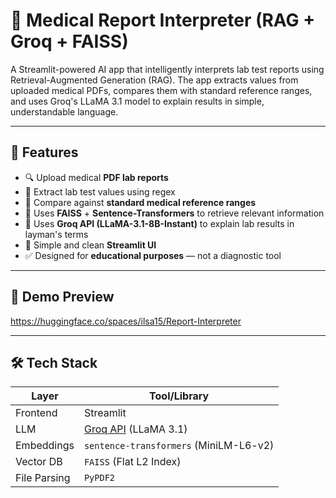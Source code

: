 
# 🧪 Medical Report Interpreter (RAG + Groq + FAISS)

A Streamlit-powered AI app that intelligently interprets lab test reports using Retrieval-Augmented Generation (RAG). The app extracts values from uploaded medical PDFs, compares them with standard reference ranges, and uses Groq's LLaMA 3.1 model to explain results in simple, understandable language.

---

## 🚀 Features

- 🔍 Upload medical **PDF lab reports**
- 📑 Extract lab test values using regex
- 📘 Compare against **standard medical reference ranges**
- 🧠 Uses **FAISS** + **Sentence-Transformers** to retrieve relevant information
- 💬 Uses **Groq API (LLaMA-3.1-8B-Instant)** to explain lab results in layman's terms
- 🎨 Simple and clean **Streamlit UI**
- ✅ Designed for **educational purposes** — not a diagnostic tool

---

## 📸 Demo Preview

https://huggingface.co/spaces/ilsa15/Report-Interpreter

---

## 🛠️ Tech Stack

| Layer       | Tool/Library                         |
|-------------|--------------------------------------|
| Frontend    | Streamlit                            |
| LLM         | [Groq API](https://console.groq.com) (LLaMA 3.1) |
| Embeddings  | `sentence-transformers` (MiniLM-L6-v2) |
| Vector DB   | `FAISS` (Flat L2 Index)              |
| File Parsing| `PyPDF2`                             |








